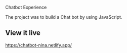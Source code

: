 Chatbot Experience

The project was to build a Chat bot by using JavaScript. 

## View it live

https://chatbot-nina.netlify.app/

